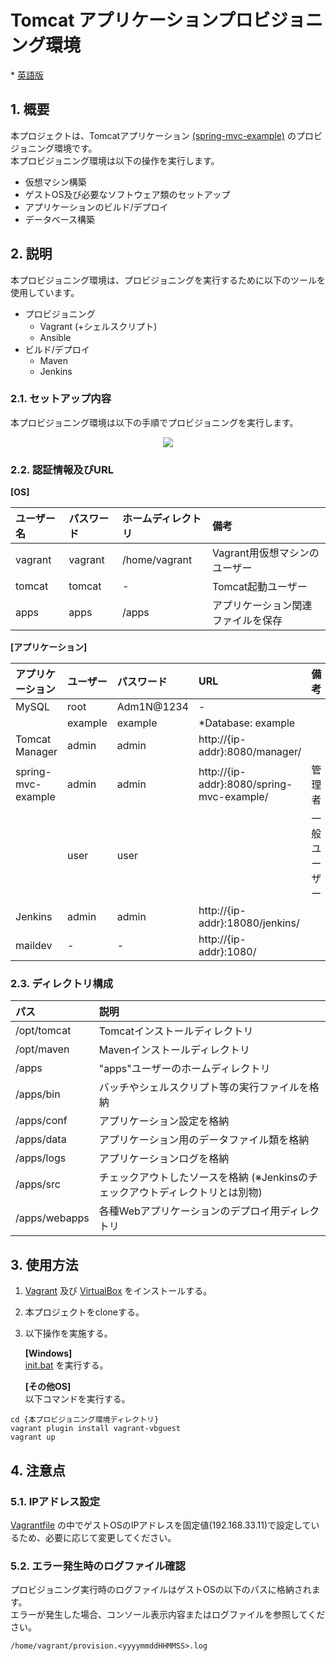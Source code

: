 # Tomcat アプリケーションプロビジョニング環境
\* [英語版](/README.md)

## 1. 概要
本プロジェクトは、Tomcatアプリケーション [(spring-mvc-example)](https://github.com/d-saitou/spring-mvc-example) のプロビジョニング環境です。  
本プロビジョニング環境は以下の操作を実行します。

* 仮想マシン構築
* ゲストOS及び必要なソフトウェア類のセットアップ
* アプリケーションのビルド/デプロイ
* データベース構築


## 2. 説明
本プロビジョニング環境は、プロビジョニングを実行するために以下のツールを使用しています。

* プロビジョニング
  - Vagrant (+シェルスクリプト)
  - Ansible
* ビルド/デプロイ
  - Maven
  - Jenkins

### 2.1. セットアップ内容
本プロビジョニング環境は以下の手順でプロビジョニングを実行します。  

<div style="text-align: center;">
	<img src="https://github.com/d-saitou/provisioning-environment-for-tomcat8/blob/images/ProvisioningProcedure.ja.jpg">
</div>

### 2.2. 認証情報及びURL

**[OS]**

| ユーザー名 | パスワード | ホームディレクトリ | 備考                               |
|:-----------|:-----------|:-------------------|:-----------------------------------|
| vagrant    | vagrant    | /home/vagrant      | Vagrant用仮想マシンのユーザー      |
| tomcat     | tomcat     | \-                 | Tomcat起動ユーザー                 |
| apps       | apps       | /apps              | アプリケーション関連ファイルを保存 |

**[アプリケーション]**

| アプリケーション   | ユーザー | パスワード | URL                                       | 備考         |
|:-------------------|:---------|:-----------|:------------------------------------------|:-------------|
| MySQL              | root     | Adm1N@1234 | \-                                        |              |
|                    | example  | example    | \*Database: example                       |              |
| Tomcat Manager     | admin    | admin      | http://{ip-addr}:8080/manager/            |              |
| spring-mvc-example | admin    | admin      | http://{ip-addr}:8080/spring-mvc-example/ | 管理者       |
|                    | user     | user       |                                           | 一般ユーザー |
| Jenkins            | admin    | admin      | http://{ip-addr}:18080/jenkins/           |              |
| maildev            | \-       | \-         | http://{ip-addr}:1080/                    |              |

### 2.3. ディレクトリ構成

| パス          | 説明                                                                           |
|:--------------|:-------------------------------------------------------------------------------|
| /opt/tomcat   | Tomcatインストールディレクトリ                                                 |
| /opt/maven    | Mavenインストールディレクトリ                                                  |
| /apps         | "apps"ユーザーのホームディレクトリ                                             |
| /apps/bin     | バッチやシェルスクリプト等の実行ファイルを格納                                 |
| /apps/conf    | アプリケーション設定を格納                                                     |
| /apps/data    | アプリケーション用のデータファイル類を格納                                     |
| /apps/logs    | アプリケーションログを格納                                                     |
| /apps/src     | チェックアウトしたソースを格納 (※Jenkinsのチェックアウトディレクトリとは別物) |
| /apps/webapps | 各種Webアプリケーションのデプロイ用ディレクトリ                                |


## 3. 使用方法

1. [Vagrant](https://www.vagrantup.com/) 及び [VirtualBox](https://www.virtualbox.org/) をインストールする。

2. 本プロジェクトをcloneする。

3. 以下操作を実施する。  

	**[Windows]**  
	[init.bat](init.bat) を実行する。  

	**[その他OS]**  
	以下コマンドを実行する。  
  ```
  cd {本プロビジョニング環境ディレクトリ}
  vagrant plugin install vagrant-vbguest
  vagrant up
  ```


## 4. 注意点

### 5.1. IPアドレス設定
[Vagrantfile](Vagrantfile) の中でゲストOSのIPアドレスを固定値(192.168.33.11)で設定しているため、必要に応じて変更してください。

### 5.2. エラー発生時のログファイル確認
プロビジョニング実行時のログファイルはゲストOSの以下のパスに格納されます。  
エラーが発生した場合、コンソール表示内容またはログファイルを参照してください。

```
/home/vagrant/provision.<yyyymmddHHMMSS>.log
```
